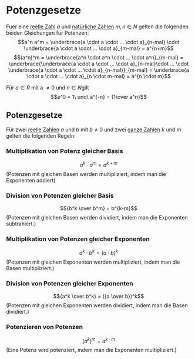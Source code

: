 # Potenzgesetze
Fuer eine [reelle Zahl](Reelle%20Zahlen.md) $a$ und [natürliche Zahlen](Natürliche%20Zahlen.md) $m, n \in N$ gelten die folgenden beiden Gleichungen für Potenzen:$$a^n a^m = \underbrace{a \cdot a \cdot ... \cdot a}_{n-mal} \cdot \underbrace{a \cdot a \cdot ... \cdot a}_{m-mal} = a^{n+m}$$
$$(a^n)^m = \underbrace{a^n \cdot a^n \cdot ... \cdot a^n}_{m-mal} = \underbrace{\underbrace{a \cdot a \cdot ... \cdot a}_{n-mal}\cdot ... \cdot \underbrace{a \cdot a \cdot ... \cdot a}_{n-mal}}_{m-mal} = \underbrace{a \cdot a \cdot ... \cdot a}_{n \cdot m-mal} = a^{n \cdot m}$$

Für $a \in R$ mit a $\neq 0$ und $n \in N$gilt $$a^0 = 1\ und\ a^{-n} = {1\over a^n}$$
## Potenzgesetze

Für zwei [reelle Zahlen](Reelle%20Zahlen.md) $a$ und $b$ mit $b \neq 0$ und zwei [ganze Zahlen](Ganze%20Zahlen.md) $k$ und $m$ gelten die folgenden Regeln:

### Multiplikation von Potenz gleicher Basis
$$a^k \cdot a^m = a^{k+m}$$
(Potenzen mit gleichen Basen werden multipliziert, indem man die Exponenten addiert)
### Division von Potenzen gleicher Basis

$${b^k \over b^m} = b^{k-m}$$
(Potenzen mit gleichen Basen werden dividiert, indem man die Exponenten subtrahiert.)

### Multiplikation von Potenzen gleicher Exponenten
$$a^k \cdot b^k = (a \cdot b)^k$$
(Potenzen mit gleichen Exponenten werden multipliziert, indem man die Basen multipliziert.)
### Division von Potenzen gleicher Exponenten
$${a^k \over b^k} = ({a \over b})^k$$
(Potenzen mit gleichen Exponenten werden dividiert, indem man die Basen dividiert.)
### Potenzieren von Potenzen
$$(a^k)^m = a^{k \cdot m}$$
(Eine Potenz wird potenziert, indem man die Exponenten multipliziert.)
